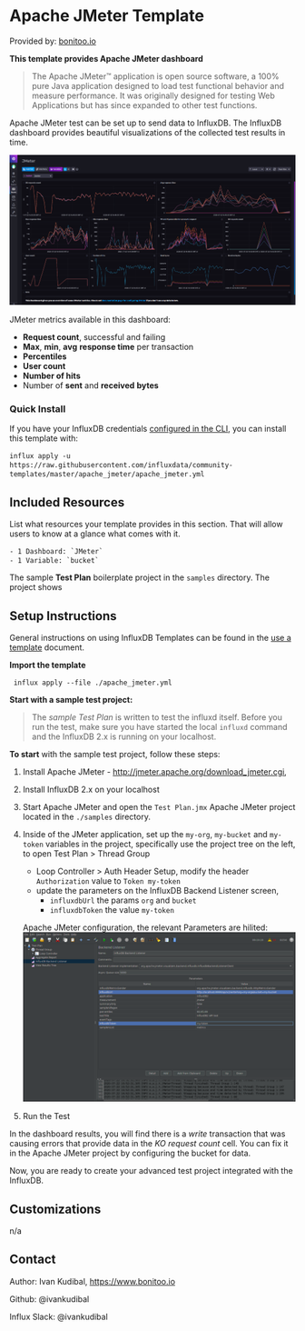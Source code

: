 # Apache JMeter Template

Provided by: [bonitoo.io](.)


**This template provides Apache JMeter dashboard**

> The Apache JMeter™ application is open source software, a 100% pure Java application designed to load test functional behavior and measure performance. It was originally designed for testing Web Applications but has since expanded to other test functions.

Apache JMeter test can be set up to send data to InfluxDB. The InfluxDB dashboard provides beautiful visualizations of the collected test results in time.

![Example Dashboard Screenshot](./img/apache-jmeter-dashboard.png)

JMeter metrics available in this dashboard:

- **Request count**, successful and failing
- **Max**, **min**, **avg** **response time** per transaction
- **Percentiles**
- **User count**
- **Number of hits**
- Number of **sent** and **received** **bytes**

### Quick Install

If you have your InfluxDB credentials [configured in the CLI](Vhttps://v2.docs.influxdata.com/v2.0/reference/cli/influx/config/), you can install this template with:

```
influx apply -u https://raw.githubusercontent.com/influxdata/community-templates/master/apache_jmeter/apache_jmeter.yml
```

## Included Resources

List what resources your template provides in this section. That will allow users to know at a glance what comes with it.

    - 1 Dashboard: `JMeter`
    - 1 Variable: `bucket`

The sample **Test Plan** boilerplate project in the `samples` directory. The project shows 


## Setup Instructions

General instructions on using InfluxDB Templates can be found in the [use a template](../docs/use_a_template.md) document.

**Import the template**

```
 influx apply --file ./apache_jmeter.yml
```

**Start with a sample test project:**

> The *sample Test Plan* is written to test the influxd itself. Before you run the test, make sure you have started the local `influxd` command and the InfluxDB 2.x is running on your localhost.

**To start** with the sample test project, follow these steps:

1. Install Apache JMeter - http://jmeter.apache.org/download_jmeter.cgi, 
1. Install InfluxDB 2.x on your localhost
1. Start Apache JMeter and open the `Test Plan.jmx` Apache JMeter project located in the `./samples` directory.
1. Inside of the JMeter application, set up the `my-org`, `my-bucket` and `my-token` variables in the project, specifically use the project tree on the left, to open Test Plan > Thread Group 
   - Loop Controller > Auth Header Setup, modify the header `Authorization` value to `Token my-token`
   - update the parameters on the InfluxDB Backend Listener screen,
      - `influxdbUrl` the params `org` and `bucket` 
      - `influxdbToken` the value `my-token`

    Apache JMeter configuration, the relevant Parameters are hilited:
    ![Example Apache JMeter configuration screenshot](./img/apache-jmeter-influxdblistener.png)
1. Run the Test

In the dashboard results, you will find there is a *write* transaction that was
causing errors that provide data in the *KO request count* cell. You can fix it
in the Apache JMeter project by configuring the bucket for data.

Now, you are ready to create your advanced test project integrated with the InfluxDB.

## Customizations

n/a

## Contact

Author: Ivan Kudibal, https://www.bonitoo.io

Github: @ivankudibal

Influx Slack: @ivankudibal